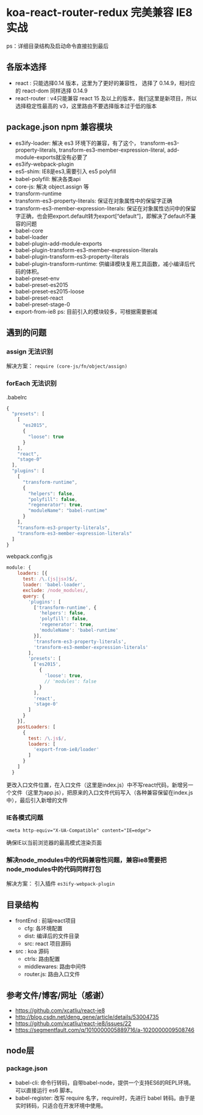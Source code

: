 # koa-react-router-redux 完美兼容 IE8 实战

ps：详细目录结构及启动命令直接拉到最后

## 各版本选择
- react : 只能选择0.14 版本，这里为了更好的兼容性， 选择了 0.14.9，相对应的 react-dom 同样选择 0.14.9
- react-router : v4只能兼容 react 15 及以上的版本，我们这里是新项目，所以选择稳定性最高的 v3，这里路由不要选择版本过于低的版本

## package.json npm 兼容模块
- es3ify-loader: 解决 es3 环境下的兼容，有了这个， transform-es3-property-literals, transform-es3-member-expression-literal, add-module-exports就没有必要了
- es3ify-webpack-plugin
- es5-shim: IE8是es3,需要引入 es5 polyfill
- babel-polyfill: 解决各类api
- core-js: 解决 object.assign 等
- transform-runtime
- transform-es3-property-literals: 保证在对象属性中的保留字正确
- transform-es3-member-expression-literals: 保证在对象属性访问中的保留字正确，也会把export.default转为export[“default”]，即解决了default不兼容的问题
- babel-core
- babel-loader
- babel-plugin-add-module-exports
- babel-plugin-transform-es3-member-expression-literals
- babel-plugin-transform-es3-property-literals
- babel-plugin-transform-runtime: 供编译模块复用工具函数，减小编译后代码的体积。
- babel-preset-env
- babel-preset-es2015
- babel-preset-es2015-loose
- babel-preset-react
- babel-preset-stage-0
- export-from-ie8
ps: 目前引入的模块较多，可根据需要删减

## 遇到的问题

### assign 无法识别
解决方案： `require (core-js/fn/object/assign)`

### forEach 无法识别
.babelrc
```javascript
{
  "presets": [
    [
      "es2015",
      {
        "loose": true
      }
    ],
    "react",
    "stage-0"
  ],
  "plugins": [
    [
      "transform-runtime",
      {
        "helpers": false,
        "polyfill": false,
        "regenerator": true,
        "moduleName": "babel-runtime"
      }
    ],
    "transform-es3-property-literals",
    "transform-es3-member-expression-literals"
  ]
}
```

webpack.config.js
```javascript
module: {
    loaders: [{
      test: /\.(js|jsx)$/,
      loader: 'babel-loader',
      exclude: /node_modules/,
      query: {
        'plugins': [
          ['transform-runtime', {
            'helpers': false,
            'polyfill': false,
            'regenerator': true,
            'moduleName': 'babel-runtime'
          }],
          'transform-es3-property-literals',
          'transform-es3-member-expression-literals'
        ],
        'presets': [
          ['es2015',
            {
              'loose': true,
              // 'modules': false
            }
          ],
          'react',
          'stage-0'
        ]
      }
    }],
    postLoaders: [
      {
        test: /\.js$/,
        loaders: [
          'export-from-ie8/loader'
        ]
      }
    ]
  }
  ```

更改入口文件位置，在入口文件（这里是index.js）中不写react代码，新增另一个文件（这里为app.js），把原来的入口文件代码写入（各种兼容保留在index.js中），最后引入新增的文件

### IE各模式问题
`<meta http-equiv="X-UA-Compatible" content="IE=edge">`

确保IE以当前浏览器的最高模式渲染页面

### 解决node_modules中的代码兼容性问题，兼容ie8需要把node_modules中的代码同样打包
解决方案： 引入插件 `es3ify-webpack-plugin`

## 目录结构
- frontEnd : 前端react项目
  - cfg: 各环境配置
  - dist: 编译后的文件目录
  - src: react 项目源码
- src : koa 源码
  - ctrls: 路由配置
  - middlewares: 路由中间件
  - router.js: 路由入口文件

## 参考文件/博客/网址（感谢）
- https://github.com/xcatliu/react-ie8
- http://blog.csdn.net/deng_gene/article/details/53004735
- https://github.com/xcatliu/react-ie8/issues/22
- https://segmentfault.com/q/1010000005889716/a-1020000009508746


## node层

### package.json
- babel-cli: 命令行转码，自带babel-node，提供一个支持ES6的REPL环境。可以直接运行 es6 脚本。
- babel-register: 改写 require 名字，require时，先进行 babel 转码。由于是实时转码，只适合在开发环境中使用。
